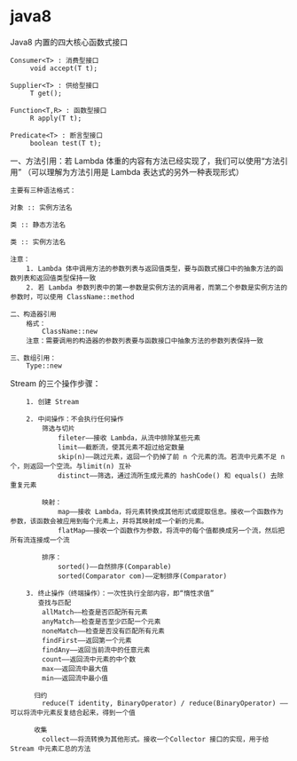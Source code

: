 # java8


Java8 内置的四大核心函数式接口
 
    Consumer<T> : 消费型接口
         void accept(T t);

    Supplier<T> : 供给型接口
         T get();

    Function<T,R> : 函数型接口
         R apply(T t);

    Predicate<T> : 断言型接口
         boolean test(T t);
       
       
       

   一、方法引用：若 Lambda 体重的内容有方法已经实现了，我们可以使用“方法引用”
           （可以理解为方法引用是 Lambda 表达式的另外一种表现形式）

    主要有三种语法格式：

    对象 :: 实例方法名

    类 :: 静态方法名

    类 :: 实例方法名

    注意：
        1. Lambda 体中调用方法的参数列表与返回值类型，要与函数式接口中的抽象方法的函数列表和返回值类型保持一致
        2. 若 Lambda 参数列表中的第一参数是实例方法的调用者，而第二个参数是实例方法的参数时，可以使用 ClassName::method

    二、构造器引用
        格式：
            ClassName::new
        注意：需要调用的构造器的参数列表要与函数接口中抽象方法的参数列表保持一致

    三、数组引用：
        Type::new
        

Stream 的三个操作步骤：

        1. 创建 Stream

        2. 中间操作：不会执行任何操作
            筛选与切片
                fileter——接收 Lambda，从流中排除某些元素
                limit——截断流，使其元素不超过给定数量
                skip(n)——跳过元素，返回一个扔掉了前 n 个元素的流。若流中元素不足 n 个，则返回一个空流。与limit(n) 互补
                distinct——筛选，通过流所生成元素的 hashCode() 和 equals() 去除重复元素

            映射：
                map——接收 Lambda，将元素转换成其他形式或提取信息。接收一个函数作为参数，该函数会被应用到每个元素上，并将其映射成一个新的元素。
                flatMap——接收一个函数作为参数，将流中的每个值都换成另一个流，然后把所有流连接成一个流

            排序：
                sorted()——自然排序(Comparable)
                sorted(Comparator com)——定制排序(Comparator)

        3. 终止操作（终端操作）：一次性执行全部内容，即“惰性求值”
           查找与匹配
            allMatch——检查是否匹配所有元素
            anyMatch——检查是否至少匹配一个元素
            noneMatch——检查是否没有匹配所有元素
            findFirst——返回第一个元素
            findAny——返回当前流中的任意元素
            count——返回流中元素的中个数
            max——返回流中最大值
            min——返回流中最小值
            
          归约
            reduce(T identity, BinaryOperator) / reduce(BinaryOperator) ——可以将流中元素反复结合起来，得到一个值

          收集
            collect——将流转换为其他形式。接收一个Collector 接口的实现，用于给Stream 中元素汇总的方法


